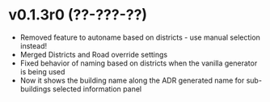 # v0.1.3r0 (??-???-??)
- Removed feature to autoname based on districts - use manual selection instead!
- Merged Districts and Road override settings
- Fixed behavior of naming based on districts when the vanilla generator is being used
- Now it shows the building name along the ADR generated name for sub-buildings selected information panel